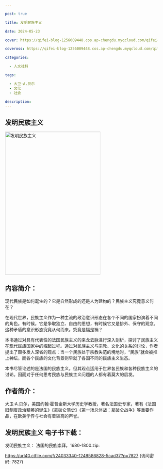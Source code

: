 ```yaml
---

post: true

title: 发明民族主义

date: 2024-05-23

cover: https://qifei-blog-1256009448.cos.ap-chengdu.myqcloud.com/qifei-blog/6636eef60ea9cb1403e3a5ce.jpg

coveross: https://qifei-blog-1256009448.cos.ap-chengdu.myqcloud.com/qifei-blog/6636eef60ea9cb1403e3a5ce.jpg

categories:

  - 人文社科

tags:

  - 大卫·A.贝尔
  - 文化
  - 社会

description:
---
```


## 发明民族主义
<img alt="发明民族主义 " class="aligncenter loading" data-was-processed="true" decoding="async" fetchpriority="high" height="471" src="https://qifei-blog-1256009448.cos.ap-chengdu.myqcloud.com/qifei-blog/6636eef60ea9cb1403e3a5ce.jpg " style="cursor: zoom-in;" width="314"/>

## 内容简介：

现代民族是如何诞生的？它是自然形成的还是人为建构的？民族主义究竟意义何在？

在现代世界，民族主义作为一种主流的政治意识形态在各个不同的国家扮演着不同的角色。有时候，它是争取独立、自由的思想，有时候它又是排外、保守的观念。这种矛盾的意识形态究竟从何而来，究竟是福是祸？

本书通过对具有代表性的法国民族主义的来龙去脉进行深入剖析，探讨了民族主义在现代民族国家中的崛起过程。通过对民族主义与宗教、文化的关系的讨论，作者提出了颇多发人深省的观点：当一个民族处于宗教失范的境地时，“民族”就会被推上神坛。而各个民族的文化背景则早就了各国不同的民族主义生态。

本书尽管论述的是法国的民族主义，但其观点适用于世界各民族和各种民族主义的讨论。因而对于任何思考民族与民族主义问题的人都有着莫大的启发。

## 作者简介：

大卫·A.贝尔，美国约翰·霍普金斯大学历史学教授，著名法国史专家，著有《法国旧制度政治精英的诞生》《拿破仑简史》《第一场总体战：拿破仑战争》等重要作品，在欧美学界与社会有着较高的声誉。

## 发明民族主义 电子书下载：
发明民族主义： 法国的民族崇拜，1680-1800.zip: 

https://url40.ctfile.com/f/24033340-1248586828-5cad37?p=7827 (访问密码: 7827)
